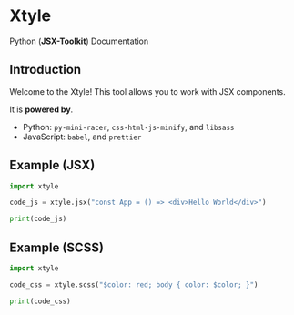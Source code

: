 # Xtyle

Python (**JSX-Toolkit**) Documentation

## Introduction

Welcome to the Xtyle! This tool allows you to work with JSX components.

It is **powered by**.

- Python: `py-mini-racer`, `css-html-js-minify`, and `libsass`
- JavaScript: `babel`, and `prettier`

## Example (**JSX**)

```python
import xtyle

code_js = xtyle.jsx("const App = () => <div>Hello World</div>")

print(code_js)
```

## Example (**SCSS**)

```python
import xtyle

code_css = xtyle.scss("$color: red; body { color: $color; }")

print(code_css)
```
